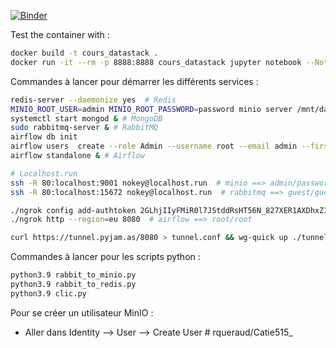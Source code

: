 [![Binder](https://mybinder.org/badge_logo.svg)](https://mybinder.org/v2/gh/rqueraud/cours_datastack/main)

Test the container with : 
```bash
docker build -t cours_datastack .
docker run -it --rm -p 8888:8888 cours_datastack jupyter notebook --NotebookApp.default_url=/lab/ --ip=0.0.0.0 --port=8888
```

Commandes à lancer pour démarrer les différents services : 
```bash
redis-server --daemonize yes  # Redis
MINIO_ROOT_USER=admin MINIO_ROOT_PASSWORD=password minio server /mnt/data --console-address ":9001" &  # MinIO
systemctl start mongod & # MongoDB
sudo rabbitmq-server & # RabbitMQ
airflow db init
airflow users  create --role Admin --username root --email admin --firstname admin --lastname admin --password root
airflow standalone & # Airflow

# Localhost.run
ssh -R 80:localhost:9001 nokey@localhost.run  # minio ==> admin/password
ssh -R 80:localhost:15672 nokey@localhost.run  # rabbitmq ==> guest/guest

./ngrok config add-authtoken 2GLhjIIyFMiR0l7JStddRsHT56N_827XER1AXDhxZ1R9XkLo5
./ngrok http --region=eu 8080  # airflow ==> root/root

curl https://tunnel.pyjam.as/8080 > tunnel.conf && wg-quick up ./tunnel.conf
```

Commandes à lancer pour les scripts python : 
```bash
python3.9 rabbit_to_minio.py
python3.9 rabbit_to_redis.py
python3.9 clic.py
```

Pour se créer un utilisateur MinIO : 
* Aller dans Identity --> User --> Create User  # rqueraud/Catie515_